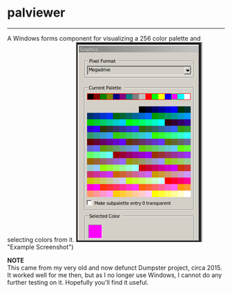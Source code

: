 # palviewer
---
A Windows forms component for visualizing a 256 color palette and selecting colors from it.
![Example screenshot](screenshot.png?raw=true) "Example Screenshot")

**NOTE**  
This came from my very old and now defunct Dumpster project, circa 2015. It worked well for me then, but as I no longer use Windows, I cannot do any further testing on it. Hopefully you'll find it useful.
